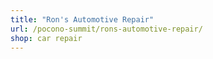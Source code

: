 ```yaml
---
title: "Ron's Automotive Repair"
url: /pocono-summit/rons-automotive-repair/
shop: car repair
---
```

